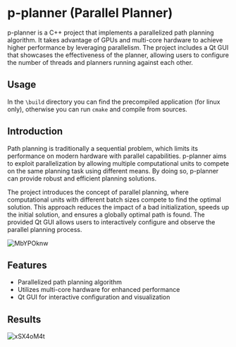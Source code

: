 # p-planner (Parallel Planner)

p-planner is a C++ project that implements a parallelized path planning algorithm. It takes advantage of GPUs and multi-core hardware to achieve higher performance by leveraging parallelism. The project includes a Qt GUI that showcases the effectiveness of the planner, allowing users to configure the number of threads and planners running against each other.

## Usage
In the `\build` directory you can find the precompiled application (for linux only), otherwise you can run `cmake` and compile from sources.

## Introduction

Path planning is traditionally a sequential problem, which limits its performance on modern hardware with parallel capabilities. p-planner aims to exploit parallelization by allowing multiple computational units to compete on the same planning task using different means. By doing so, p-planner can provide robust and efficient planning solutions.

The project introduces the concept of parallel planning, where computational units with different batch sizes compete to find the optimal solution. This approach reduces the impact of a bad initialization, speeds up the initial solution, and ensures a globally optimal path is found. The provided Qt GUI allows users to interactively configure and observe the parallel planning process.

![MbYPOknw](https://github.com/nicolazande/p-planner/assets/115359494/54b08e50-62f7-4b61-b97a-74bc19afe2ca)

## Features

- Parallelized path planning algorithm
- Utilizes multi-core hardware for enhanced performance
- Qt GUI for interactive configuration and visualization

## Results
![xSX4oM4t](https://github.com/nicolazande/p-planner/assets/115359494/17259d72-e31d-4218-8491-4a1ee3c31cf6)

   
